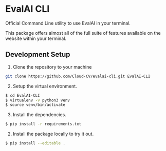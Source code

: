 # EvalAI CLI

Official Command Line utility to use EvalAI in your terminal. 

This package offers almost all of the full suite of features available on the website within your terminal.

## Development Setup

1. Clone the repository to your machine

```bash
git clone https://github.com/Cloud-CV/evalai-cli.git EvalAI-CLI
```

2. Setup the virtual environment.

```bash
$ cd EvalAI-CLI
$ virtualenv -v python3 venv
$ source venv/bin/activate
```
3. Install the dependencies.

```bash
$ pip install -r requirements.txt
```


2. Install the package locally to try it out.

```bash
$ pip install --editable . 
```